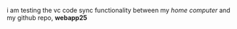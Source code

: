 i am testing the vc code sync functionality between my *home computer* and my github repo, **webapp25**